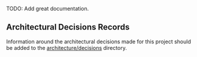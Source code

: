 TODO: Add great documentation.

## Architectural Decisions Records

Information around the architectural decisions made for this project should be
added to the [architecture/decisions](./architecture/decisions) directory.
